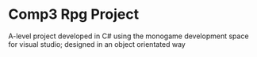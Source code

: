 # Comp3 Rpg Project
 A-level project developed in C# using the monogame development space for visual studio; designed in an object orientated way
